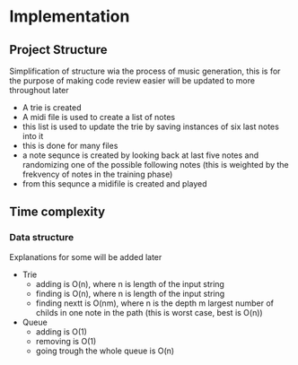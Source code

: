 # Implementation

## Project Structure

Simplification of structure wia the process of music generation, this is for the purpose of making code review easier will be updated to more throughout later

 - A trie is created
 - A midi file is used to create a list of notes
 - this list is used to update the trie by saving instances of six last notes into it
 - this is done for many files
 - a note sequnce is created by looking back at last five notes and randomizing one of the possible following notes (this is weighted by the frekvency of notes in the training phase)
 - from this sequnce a midifile is created and played

## Time complexity

### Data structure

Explanations for some will be added later

 - Trie
    - adding is O(n), where n is length of the input string
    - finding is O(n), where n is length of the input string
    - finding nextt is O(nm), where n is the depth m largest number of childs in one note in the path (this is worst case, best is O(n))
- Queue
    - adding is O(1)
    - removing is O(1)
    - going trough the whole queue is O(n)

    